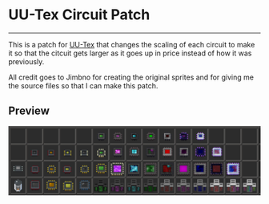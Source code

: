 # UU-Tex Circuit Patch
---
This is a patch for [UU-Tex](https://github.com/jimbno/UU-Tex) that changes the scaling of each circuit to make it so that the citcuit gets larger as it goes up in price instead of how it was previously.

All credit goes to Jimbno for creating the original sprites and for giving me the source files so that I can make this patch.

## Preview


![Preview](https://github.com/lilpaladin1/uu-tex-circuits/blob/main/preview.png?raw=true)
